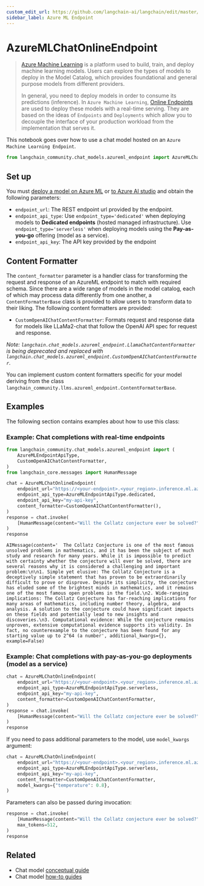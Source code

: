 ```yaml
---
custom_edit_url: https://github.com/langchain-ai/langchain/edit/master/docs/docs/integrations/chat/azureml_chat_endpoint.ipynb
sidebar_label: Azure ML Endpoint
---
```

# AzureMLChatOnlineEndpoint

>[Azure Machine Learning](https://azure.microsoft.com/en-us/products/machine-learning/) is a platform used to build, train, and deploy machine learning models. Users can explore the types of models to deploy in the Model Catalog, which provides foundational and general purpose models from different providers.
>
>In general, you need to deploy models in order to consume its predictions (inference). In `Azure Machine Learning`, [Online Endpoints](https://learn.microsoft.com/en-us/azure/machine-learning/concept-endpoints) are used to deploy these models with a real-time serving. They are based on the ideas of `Endpoints` and `Deployments` which allow you to decouple the interface of your production workload from the implementation that serves it.

This notebook goes over how to use a chat model hosted on an `Azure Machine Learning Endpoint`.


```python
from langchain_community.chat_models.azureml_endpoint import AzureMLChatOnlineEndpoint
```

## Set up

You must [deploy a model on Azure ML](https://learn.microsoft.com/en-us/azure/machine-learning/how-to-use-foundation-models?view=azureml-api-2#deploying-foundation-models-to-endpoints-for-inferencing) or [to Azure AI studio](https://learn.microsoft.com/en-us/azure/ai-studio/how-to/deploy-models-open) and obtain the following parameters:

* `endpoint_url`: The REST endpoint url provided by the endpoint.
* `endpoint_api_type`: Use `endpoint_type='dedicated'` when deploying models to **Dedicated endpoints** (hosted managed infrastructure). Use `endpoint_type='serverless'` when deploying models using the **Pay-as-you-go** offering (model as a service).
* `endpoint_api_key`: The API key provided by the endpoint

## Content Formatter

The `content_formatter` parameter is a handler class for transforming the request and response of an AzureML endpoint to match with required schema. Since there are a wide range of models in the model catalog, each of which may process data differently from one another, a `ContentFormatterBase` class is provided to allow users to transform data to their liking. The following content formatters are provided:

* `CustomOpenAIChatContentFormatter`: Formats request and response data for models like LLaMa2-chat that follow the OpenAI API spec for request and response.

*Note: `langchain.chat_models.azureml_endpoint.LlamaChatContentFormatter` is being deprecated and replaced with `langchain.chat_models.azureml_endpoint.CustomOpenAIChatContentFormatter`.*

You can implement custom content formatters specific for your model deriving from the class `langchain_community.llms.azureml_endpoint.ContentFormatterBase`.

## Examples

The following section contains examples about how to use this class:

### Example: Chat completions with real-time endpoints


```python
from langchain_community.chat_models.azureml_endpoint import (
    AzureMLEndpointApiType,
    CustomOpenAIChatContentFormatter,
)
from langchain_core.messages import HumanMessage

chat = AzureMLChatOnlineEndpoint(
    endpoint_url="https://<your-endpoint>.<your_region>.inference.ml.azure.com/score",
    endpoint_api_type=AzureMLEndpointApiType.dedicated,
    endpoint_api_key="my-api-key",
    content_formatter=CustomOpenAIChatContentFormatter(),
)
response = chat.invoke(
    [HumanMessage(content="Will the Collatz conjecture ever be solved?")]
)
response
```



```output
AIMessage(content='  The Collatz Conjecture is one of the most famous unsolved problems in mathematics, and it has been the subject of much study and research for many years. While it is impossible to predict with certainty whether the conjecture will ever be solved, there are several reasons why it is considered a challenging and important problem:\n\n1. Simple yet elusive: The Collatz Conjecture is a deceptively simple statement that has proven to be extraordinarily difficult to prove or disprove. Despite its simplicity, the conjecture has eluded some of the brightest minds in mathematics, and it remains one of the most famous open problems in the field.\n2. Wide-ranging implications: The Collatz Conjecture has far-reaching implications for many areas of mathematics, including number theory, algebra, and analysis. A solution to the conjecture could have significant impacts on these fields and potentially lead to new insights and discoveries.\n3. Computational evidence: While the conjecture remains unproven, extensive computational evidence supports its validity. In fact, no counterexample to the conjecture has been found for any starting value up to 2^64 (a number', additional_kwargs={}, example=False)
```


### Example: Chat completions with pay-as-you-go deployments (model as a service)


```python
chat = AzureMLChatOnlineEndpoint(
    endpoint_url="https://<your-endpoint>.<your_region>.inference.ml.azure.com/v1/chat/completions",
    endpoint_api_type=AzureMLEndpointApiType.serverless,
    endpoint_api_key="my-api-key",
    content_formatter=CustomOpenAIChatContentFormatter,
)
response = chat.invoke(
    [HumanMessage(content="Will the Collatz conjecture ever be solved?")]
)
response
```

If you need to pass additional parameters to the model, use `model_kwargs` argument:


```python
chat = AzureMLChatOnlineEndpoint(
    endpoint_url="https://<your-endpoint>.<your_region>.inference.ml.azure.com/v1/chat/completions",
    endpoint_api_type=AzureMLEndpointApiType.serverless,
    endpoint_api_key="my-api-key",
    content_formatter=CustomOpenAIChatContentFormatter,
    model_kwargs={"temperature": 0.8},
)
```

Parameters can also be passed during invocation:


```python
response = chat.invoke(
    [HumanMessage(content="Will the Collatz conjecture ever be solved?")],
    max_tokens=512,
)
response
```


## Related

- Chat model [conceptual guide](/docs/concepts/#chat-models)
- Chat model [how-to guides](/docs/how_to/#chat-models)
